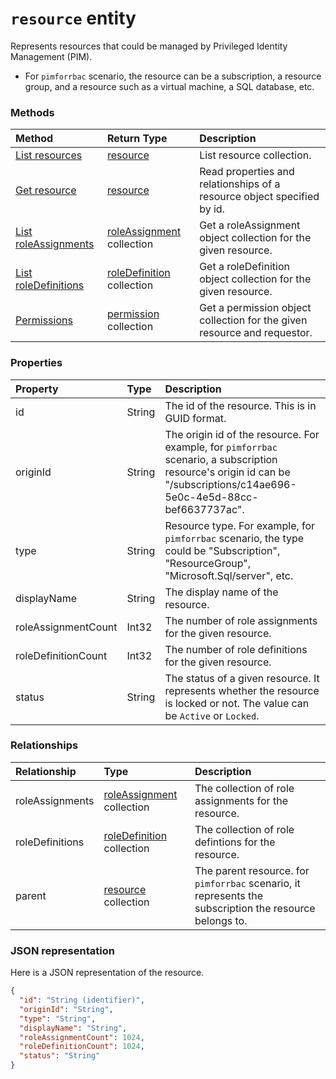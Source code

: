 # `resource` entity

Represents resources that could be managed by Privileged Identity Management (PIM). 
* For `pimforrbac` scenario, the resource can be a subscription, a resource group, and a resource such as a virtual machine, a SQL database, etc.



### Methods

| Method		  | Return Type	|Description|
|:---------------|:--------|:----------|
|[List resources](../api/resource_list.md) | [resource](resource.md) |List resource collection.|
|[Get resource](../api/resource_get.md) | [resource](resource.md) |Read properties and relationships of a resource object specified by id.|
|[List roleAssignments](../api/resource_list_roleassignments.md)  |[roleAssignment](roleassignment.md) collection| Get a roleAssignment object collection for the given resource.|
|[List roleDefinitions](../api/resource_list_roledefinitions.md)  |[roleDefinition](roledefinition.md) collection| Get a roleDefinition object collection for the given resource.|
|[Permissions](../api/resource_permissions.md) |[permission](permission.md) collection|Get a permission object collection for the given resource and requestor.|

### Properties
| Property	   | Type	|   Description|
|:---------------|:--------|:----------|
|id|String| The id of the resource. This is in GUID format.|
|originId|String|The origin id of the resource. For example, for `pimforrbac` scenario, a subscription resource's origin id can be "/subscriptions/c14ae696-5e0c-4e5d-88cc-bef6637737ac". |
|type|String|Resource type. For example, for `pimforrbac` scenario, the type could be "Subscription", "ResourceGroup", "Microsoft.Sql/server", etc.|
|displayName| String|The display name of the resource.|
|roleAssignmentCount|Int32|The number of role assignments for the given resource.|
|roleDefinitionCount|Int32|The number of role definitions for the given resource.|
|status|String|The status of a given resource. It represents whether the resource is locked or not. The value can be `Active` or `Locked`.|

### Relationships
| Relationship | Type	|Description|
|:---------------|:--------|:----------|
|roleAssignments|[roleAssignment](roleassignment.md) collection| The collection of role assignments for the resource.|
|roleDefinitions|[roleDefinition](roledefinition.md) collection| The collection of role defintions for the resource.|
|parent|[resource](resource.md) collection| The parent resource. for `pimforrbac` scenario, it represents the subscription the resource belongs to.|

### JSON representation

Here is a JSON representation of the resource.

```json
{
  "id": "String (identifier)",
  "originId": "String",
  "type": "String",
  "displayName": "String",
  "roleAssignmentCount": 1024,
  "roleDefinitionCount": 1024,
  "status": "String"
}

```